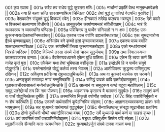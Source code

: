 001  	कृप उवाच ||
001a	सदैव तव राधेय युद्धे क्रूरतरा मतिः |
001c	नार्थानां प्रकृतिं वेत्थ नानुबन्धमवेक्षसे ||
002a	नया हि बहवः सन्ति शास्त्राण्याश्रित्य चिन्तिताः
002c	तेषां युद्धं तु पापिष्ठं वेदयन्ति पुराविदः ||
003a	देशकालेन संयुक्तं युद्धं विजयदं भवेत् |
003c	हीनकालं तदेवेह फलवन्न भवत्युत |
003e 	देशे काले च विक्रान्तं कल्याणाय विधीयते ||
004a	आनुकूल्येन कार्याणामन्तरं संविधीयताम् |
004c	भारं हि रथकारस्य न व्यवस्यन्ति पण्डिताः ||
005a	परिचिन्त्य तु पार्थेन संनिपातो न नः क्षमः |
005c	एकः कुरूनभ्यरक्षदेकश्चाग्निमतर्पयत् ||
006a	एकश्च पञ्च वर्षाणि ब्रह्मचर्यमधारयत् |
006c	एकः सुभद्रामारोप्य द्वैरथे कृष्णमाह्वयत् |
006e 	अस्मिन्नेव वने कृष्णो हृतां कृष्णामवाजयत् ||
007a	एकश्च पञ्च वर्षाणि शक्रादस्त्राण्यशिक्षत |
007c	एकः सांयमिनीं जित्वा कुरूणामकरोद्यशः ||
008a	एको गन्धर्वराजानं चित्रसेनमरिंदमः |
008c	विजिग्ये तरसा संख्ये सेनां चास्य सुदुर्जयाम् ||
009a	तथा निवातकवचाः कालखञ्जाश्च दानवाः |
009c	दैवतैरप्यवध्यास्ते एकेन युधि पातिताः ||
010a	एकेन हि त्वया कर्ण किं नामेह कृतं पुरा |
010c	एकैकेन यथा तेषां भूमिपाला वशीकृताः ||
011a	इन्द्रोऽपि हि न पार्थेन संयुगे योद्धुमर्हति |
011c	यस्तेनाशंसते योद्धुं कर्तव्यं तस्य भेषजम् ||
012a	आशीविषस्य क्रुद्धस्य पाणिमुद्यम्य दक्षिणम् |
012c	अविमृश्य प्रदेशिन्या दंष्ट्रामादातुमिच्छसि ||
013a	अथ वा कुञ्जरं मत्तमेक एव चरन्वने |
013c	अनङ्कुशं समारुह्य नगरं गन्तुमिच्छसि ||
014a	समिद्धं पावकं वापि घृतमेदोवसाहुतम् |
014c	घृताक्तश्चीरवासास्त्वं मध्येनोत्तर्तुमिच्छसि ||
015a	आत्मानं यः समुद्बध्य कण्ठे बद्ध्वा महाशिलाम् |
015c	समुद्रं प्रतरेद्दोर्भ्यां तत्र किं नाम पौरुषम् ||
016a	अकृतास्त्रः कृतास्त्रं वै बलवन्तं सुदुर्बलः |
016c	तादृशं कर्ण यः पार्थं योद्धुमिच्छेत्स दुर्मतिः ||
017a	अस्माभिरेष निकृतो वर्षाणीह त्रयोदश |
017c	सिंहः पाशविनिर्मुक्तो न नः शेषं करिष्यति ||
018a	एकान्ते पार्थमासीनं कूपेऽग्निमिव संवृतम् |
018c	अज्ञानादभ्यवस्कन्द्य प्राप्ताः स्मो भयमुत्तमम् ||
019a	सह युध्यामहे पार्थमागतं युद्धदुर्मदम् |
019c	सैन्यास्तिष्ठन्तु संनद्धा व्यूढानीकाः प्रहारिणः ||
020a	द्रोणो दुर्योधनो भीष्मो भवान्द्रौणिस्तथा वयम् |
020c	सर्वे युध्यामहे पार्थं कर्ण मा साहसं कृथाः ||
021a	वयं व्यवसितं पार्थं वज्रपाणिमिवोद्यतम् |
021c	षड्रथाः प्रतियुध्येम तिष्ठेम यदि संहताः ||
022a	व्यूढानीकानि सैन्यानि यत्ताः परमधन्विनः |
022c	युध्यामहेऽर्जुनं संख्ये दानवा वासवं यथा ||
